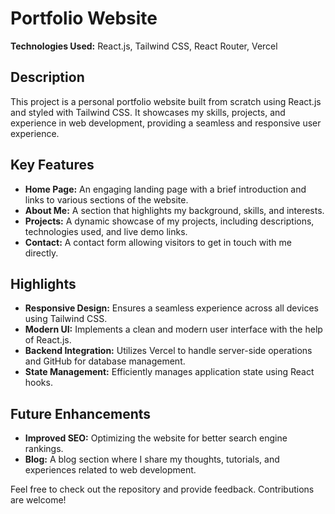 # Portfolio Website

**Technologies Used:** React.js, Tailwind CSS, React Router, Vercel

## Description
This project is a personal portfolio website built from scratch using React.js and styled with Tailwind CSS. It showcases my skills, projects, and experience in web development, providing a seamless and responsive user experience.

## Key Features
- **Home Page:** An engaging landing page with a brief introduction and links to various sections of the website.
- **About Me:** A section that highlights my background, skills, and interests.
- **Projects:** A dynamic showcase of my projects, including descriptions, technologies used, and live demo links.
- **Contact:** A contact form allowing visitors to get in touch with me directly.

## Highlights
- **Responsive Design:** Ensures a seamless experience across all devices using Tailwind CSS.
- **Modern UI:** Implements a clean and modern user interface with the help of React.js.
- **Backend Integration:** Utilizes Vercel to handle server-side operations and GitHub for database management.
- **State Management:** Efficiently manages application state using React hooks.

## Future Enhancements
- **Improved SEO:** Optimizing the website for better search engine rankings.
- **Blog:** A blog section where I share my thoughts, tutorials, and experiences related to web development.

Feel free to check out the repository and provide feedback. Contributions are welcome!
